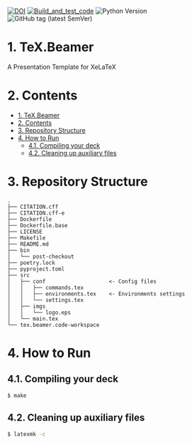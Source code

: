 [![DOI](https://zenodo.org/badge/249904685.svg)](https://zenodo.org/badge/latestdoi/249904685) [![Build_and_test_code](https://github.com/hsteinshiromoto/tex.beamer/actions/workflows/ci.yml/badge.svg)](https://github.com/hsteinshiromoto/tex.beamer/actions/workflows/ci.yml) ![Python Version](https://img.shields.io/badge/python-3-blue?style=for-the-badge) ![GitHub tag (latest SemVer)](https://img.shields.io/github/v/tag/hsteinshiromoto/tex.beamer?style=for-the-badge)

<!-- [![GitHub Workflow Status (branch)](https://img.shields.io/github/workflow/status/hsteinshiromoto/tex.beamer/Docker/master?style=for-the-badge)](https://img.shields.io/github/workflow/status/hsteinshiromoto/tex.beamer/CI?style=for-the-badge) -->

# 1. TeX.Beamer
A Presentation Template for XeLaTeX

# 2. Contents

- [1. TeX.Beamer](#1-texbeamer)
- [2. Contents](#2-contents)
- [3. Repository Structure](#3-repository-structure)
- [4. How to Run](#4-how-to-run)
  - [4.1. Compiling your deck](#41-compiling-your-deck)
  - [4.2. Cleaning up auxiliary files](#42-cleaning-up-auxiliary-files)

# 3. Repository Structure

```
.
├── CITATION.cff
├── CITATION.cff-e
├── Dockerfile
├── Dockerfile.base
├── LICENSE
├── Makefile
├── README.md
├── bin
│   └── post-checkout
├── poetry.lock
├── pyproject.toml
├── src
│   ├── conf                    <- Config files
│   │   ├── commands.tex
│   │   ├── environments.tex    <- Environments settings
│   │   └── settings.tex
│   ├── imgs
│   │   └── logo.eps
│   └── main.tex
└── tex.beamer.code-workspace
```

# 4. How to Run

## 4.1. Compiling your deck
```bash
$ make
```

## 4.2. Cleaning up auxiliary files
```bash
$ latexmk -c
```